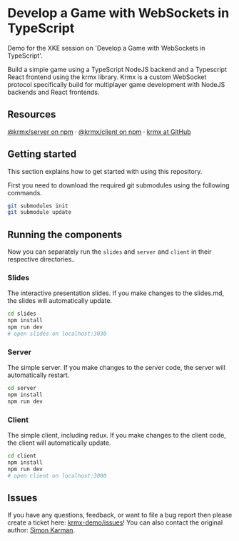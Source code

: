 # Develop a Game with WebSockets in TypeScript
Demo for the XKE session on 'Develop a Game with WebSockets in TypeScript'.

Build a simple game using a TypeScript NodeJS backend and a Typescript React frontend using the krmx library. Krmx is a custom WebSocket protocol specifically build for multiplayer game development with NodeJS backends and React frontends.

## Resources
[@krmx/server on npm](https://www.npmjs.com/package/@krmx/server) · [@krmx/client on npm](https://www.npmjs.com/package/@krmx/client) · [krmx at GitHub](https://github.com/simonkarman/ancient/tree/main/krmx)

## Getting started
This section explains how to get started with using this repository.

First you need to download the required git submodules using the following commands.
```bash
git submodules init
git submodule update
```

## Running the components
Now you can separately run the `slides` and `server` and `client` in their respective directories..

### Slides
The interactive presentation slides. If you make changes to the slides.md, the slides will automatically update.

```bash
cd slides
npm install
npm run dev
# open slides on localhost:3030
```

### Server
The simple server. If you make changes to the server code, the server will automatically restart.

```bash
cd server
npm install
npm run dev
```

### Client
The simple client, including redux. If you make changes to the client code, the client will automatically update.

```bash
cd client
npm install
npm run dev
# open client on localhost:3000
```

## Issues
If you have any questions, feedback, or want to file a bug report then please create a ticket here: [krmx-demo/issues](https://github.com/binxio/krmx-demo/issues)! You can also contact the original author: [Simon Karman](https://www.simonkarman.nl/). 
